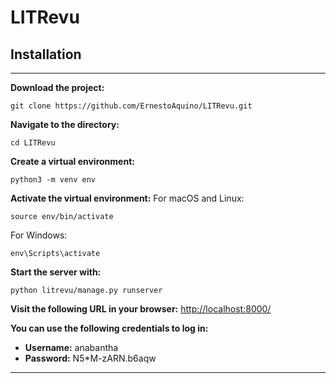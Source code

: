 # LITRevu


## Installation

---

**Download the project:**
```
git clone https://github.com/ErnestoAquino/LITRevu.git
```

**Navigate to the directory:**
```
cd LITRevu
```

**Create a virtual environment:**
```
python3 -m venv env
```

**Activate the virtual environment:**
For macOS and Linux:
```
source env/bin/activate
```
For Windows:
```
env\Scripts\activate
```

**Start the server with:**
```
python litrevu/manage.py runserver
```

**Visit the following URL in your browser:**
[http://localhost:8000/](http://localhost:8000/)

**You can use the following credentials to log in:**
- **Username:** anabantha
- **Password:** N5*M-zARN.b6aqw

---
